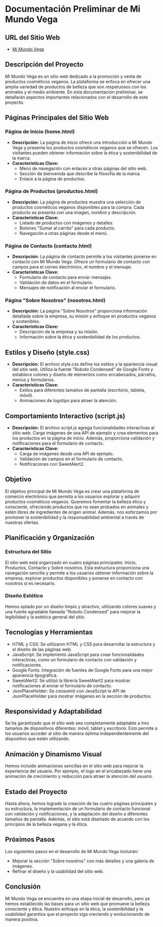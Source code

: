 # Documentación Preliminar de Mi Mundo Vega

## URL del Sitio Web
- [Mi Mundo Vega](https://mi-tienda-vegi.netlify.app)

## Descripción del Proyecto
Mi Mundo Vega es un sitio web dedicado a la promoción y venta de productos cosméticos veganos. La plataforma se enfoca en ofrecer una amplia variedad de productos de belleza que son respetuosos con los animales y el medio ambiente. En esta documentación preliminar, se detallarán aspectos importantes relacionados con el desarrollo de este proyecto.

## Páginas Principales del Sitio Web

### Página de Inicio (home.html)
- **Descripción:** La página de inicio ofrece una introducción a Mi Mundo Vega y presenta los productos cosméticos veganos que se ofrecen. Los visitantes pueden obtener información sobre la ética y sostenibilidad de la marca.
- **Características Clave:**
  - Menú de navegación con enlaces a otras páginas del sitio web.
  - Sección de bienvenida que describe la filosofía de la marca.
  - Enlace a la página de productos.

### Página de Productos (productos.html)
- **Descripción:** La página de productos muestra una selección de productos cosméticos veganos disponibles para la compra. Cada producto se presenta con una imagen, nombre y descripción.
- **Características Clave:**
  - Listado de productos con imágenes y detalles.
  - Botones "Sumar al carrito" para cada producto.
  - Navegación a otras páginas desde el menú.

### Página de Contacto (contacto.html)
- **Descripción:** La página de contacto permite a los visitantes ponerse en contacto con Mi Mundo Vega. Ofrece un formulario de contacto con campos para el correo electrónico, el nombre y el mensaje.
- **Características Clave:**
  - Formulario de contacto para enviar mensajes.
  - Validación de datos en el formulario.
  - Mensajes de notificación al enviar el formulario.

### Página "Sobre Nosotros" (nosotros.html)
- **Descripción:** La página "Sobre Nosotros" proporciona información detallada sobre la empresa, su misión y enfoque en productos veganos y sostenibles.
- **Características Clave:**
  - Descripción de la empresa y su misión.
  - Información sobre la ética y sostenibilidad de los productos.

## Estilos y Diseño (style.css)
- **Descripción:** El archivo style.css define los estilos y la apariencia visual del sitio web. Utiliza la fuente "Roboto Condensed" de Google Fonts y establece colores y diseño de elementos como encabezados, párrafos, menús y formularios.
- **Características Clave:**
  - Estilos para diferentes tamaños de pantalla (escritorio, tableta, móvil).
  - Animaciones de logotipo para atraer la atención.

## Comportamiento Interactivo (script.js)
- **Descripción:** El archivo script.js agrega funcionalidades interactivas al sitio web. Carga imágenes de una API de ejemplo y crea elementos para los productos en la página de inicio. Además, proporciona validación y notificaciones para el formulario de contacto.
- **Características Clave:**
  - Carga de imágenes desde una API de ejemplo.
  - Validación de campos en el formulario de contacto.
  - Notificaciones con SweetAlert2.

## Objetivo
El objetivo principal de Mi Mundo Vega es crear una plataforma de comercio electrónico que permita a los usuarios explorar y adquirir productos cosméticos veganos. Queremos fomentar la belleza ética y consciente, ofreciendo productos que no sean probados en animales y estén libres de ingredientes de origen animal. Además, nos esforzamos por promover la sostenibilidad y la responsabilidad ambiental a través de nuestras ofertas.

## Planificación y Organización
### Estructura del Sitio
El sitio web está organizado en cuatro páginas principales: Inicio, Productos, Contacto y Sobre nosotros. Esta estructura proporciona una navegación sencilla y permite a los usuarios obtener información sobre la empresa, explorar productos disponibles y ponerse en contacto con nosotros si es necesario.

### Diseño Estético
Hemos optado por un diseño limpio y atractivo, utilizando colores suaves y una fuente agradable llamada "Roboto Condensed" para mejorar la legibilidad y la estética general del sitio.

## Tecnologías y Herramientas
- HTML y CSS: Se utilizaron HTML y CSS para desarrollar la estructura y el diseño de las páginas web.
- JavaScript: Se implementó JavaScript para crear funcionalidades interactivas, como un formulario de contacto con validación y notificaciones.
- Google Fonts: Integración de fuentes de Google Fonts para una mejor apariencia tipográfica.
- SweetAlert2: Se utilizó la librería SweetAlert2 para mostrar notificaciones al enviar el formulario de contacto.
- JsonPlaceHolder: Se consumió con JavaScript la API de JsonPlaceHolder para mostrar imágenes en la sección de productos.

## Responsividad y Adaptabilidad
Se ha garantizado que el sitio web sea completamente adaptable a tres tamaños de dispositivos diferentes: móvil, tablet y escritorio. Esto permite a los usuarios acceder al sitio de manera óptima independientemente del dispositivo que estén utilizando.

## Animación y Dinamismo Visual
Hemos incluido animaciones sencillas en el sitio web para mejorar la experiencia del usuario. Por ejemplo, el logo en el encabezado tiene una animación de crecimiento y reducción para atraer la atención del usuario.

## Estado del Proyecto
Hasta ahora, hemos logrado la creación de las cuatro páginas principales y su estructura, la implementación de un formulario de contacto funcional con validación y notificaciones, y la adaptación del diseño a diferentes tamaños de pantalla. Además, el sitio está diseñado de acuerdo con los principios de la belleza vegana y la ética.

## Próximos Pasos
Los siguientes pasos en el desarrollo de Mi Mundo Vega incluirán:
- Mejorar la sección "Sobre nosotros" con más detalles y una galería de imágenes.
- Refinar el diseño y la usabilidad del sitio web.

## Conclusión
Mi Mundo Vega se encuentra en una etapa inicial de desarrollo, pero ya hemos establecido las bases para un sitio web que promueve la belleza consciente y ética. Nuestro enfoque en la ética, la sostenibilidad y la usabilidad garantiza que el proyecto siga creciendo y evolucionando de manera positiva.
